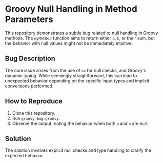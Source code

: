 # Groovy Null Handling in Method Parameters

This repository demonstrates a subtle bug related to null handling in Groovy methods.  The `myMethod` function aims to return either `a`, `b`, or their sum, but the behavior with null values might not be immediately intuitive.

## Bug Description

The core issue arises from the use of `==` for null checks, and Groovy's dynamic typing. While seemingly straightforward, this can lead to unexpected behavior depending on the specific input types and implicit conversions performed.

## How to Reproduce

1. Clone this repository.
2. Run `groovy bug.groovy`.
3. Observe the output, noting the behavior when both `a` and `b` are null.

## Solution

The solution involves explicit null checks and type handling to clarify the expected behavior.